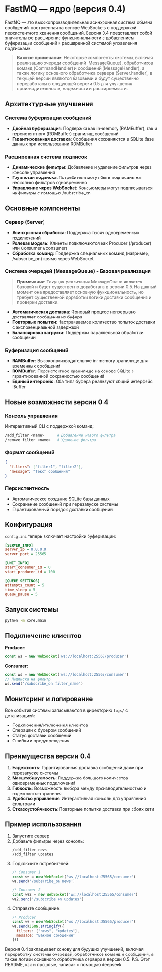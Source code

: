 # FastMQ — ядро (версия 0.4)

FastMQ — это высокопроизводительная асинхронная система обмена сообщений, построенная на основе WebSockets с поддержкой персистентного хранения сообщений. Версия 0.4 представляет собой значительное расширение функциональности с добавлением буферизации сообщений и расширенной системой управления подписками.

> **Важное примечание**: Некоторые компоненты системы, включая реализацию очереди сообщений (MessageQueue), обработчиков команд (CommandHandler) и сообщений (MessageHandler), а также логику основного обработчика сервера (Server.handler), в текущей версии являются базовыми и будут существенно переработаны в следующей версии 0.5 для улучшения производительности, надежности и расширяемости.

## Архитектурные улучшения

### Система буферизации сообщений
- **Двойная буферизация**: Поддержка как in-memory (RAMBuffer), так и персистентного (ROMBuffer) хранилищ сообщений
- **Гарантированная доставка**: Сообщения сохраняются в SQLite базе данных при использовании ROMBuffer

### Расширенная система подписок
- **Динамические фильтры**: Добавление и удаление фильтров через консоль управления
- **Групповая подписка**: Потребители могут быть подписаны на несколько фильтров одновременно
- **Управление через WebSocket**: Консьюмеры могут подписываться на фильтры с помощью /subscribe_on

## Основные компоненты

### Сервер (Server)
- **Асинхронная обработка**: Поддержка тысяч одновременных подключений
- **Ролевая модель**: Клиенты подключаются как Producer (/producer) или Consumer (/consumer)
- **Обработка команд**: Поддержка специальных команд (например, /subscribe_on) прямо через WebSocket

### Система очередей (MessageQueue) - Базовая реализация
> **Примечание**: Текущая реализация MessageQueue является базовой и будет существенно доработана в версии 0.5. На данный момент она предоставляет основную функциональность, но требует существенной доработки логики доставки сообщения и проверки доставки.

- **Автоматическая доставка**: Фоновый процесс непрерывно доставляет сообщения из буфера
- **Повторные попытки**: Настраиваемое количество попыток доставки с экспоненциальной задержкой
- **Балансировка нагрузки**: Поддержка параллельной обработки сообщений

### Буферизация сообщений
- **RAMBuffer**: Высокопроизводительное in-memory хранилище для временных сообщений
- **ROMBuffer**: Персистентное хранилище на основе SQLite с гарантированной сохранностью сообщений
- **Единый интерфейс**: Оба типа буфера реализуют общий интерфейс IBuffer

## Новые возможности версии 0.4

### Консоль управления
Интерактивный CLI с поддержкой команд:
```bash
/add_filter <name>      # Добавление нового фильтра
/remove_filter <name>   # Удаление фильтра
```

### Формат сообщений
```json
{
  "filters": ["filter1", "filter2"],
  "message": "Текст сообщения"
}
```

### Персистентность
- Автоматическое создание SQLite базы данных
- Сохранение сообщений при перезапуске системы
- Гарантированный порядок доставки сообщений

## Конфигурация

`config.ini` теперь включает настройки буферизации:

```ini
[SERVER_INFO]
server_ip = 0.0.0.0
server_port = 25565

[UNIT_INFO]
start_consumer_id = 0
start_producer_id = 100

[QUEUE_SETTINGS]
attempts_count = 5
time_sleep = 5
queue_pause = 5
```

## Запуск системы

```bash
python -m core.main
```

## Подключение клиентов

**Producer:**
```javascript
const ws = new WebSocket('ws://localhost:25565/producer')
```

**Consumer:**
```javascript
const ws = new WebSocket('ws://localhost:25565/consumer')
// Подписка на фильтр
ws.send('/subscribe_on filter_name')
```

## Мониторинг и логирование

Все события системы записываются в директорию `logs/` с детализацией:
- Подключения/отключения клиентов
- Операции с буфером сообщений
- Статус доставки сообщений
- Ошибки и предупреждения

## Преимущества версии 0.4

1. **Надежность**: Гарантированная доставка сообщений даже при перезапуске системы
2. **Масштабируемость**: Поддержка большого количества одновременных подключений
3. **Гибкость**: Возможность выбора между производительностью и надежностью хранения
4. **Удобство управления**: Интерактивная консоль для управления фильтрами
5. **Отказоустойчивость**: Повторные попытки доставки при сбоях сети

## Пример использования

1. Запустите сервер
2. Добавьте фильтры через консоль:
   ```
   /add_filter news
   /add_filter updates
   ```
3. Подключите потребителей:
   ```javascript
   // Consumer 1
   const ws = new WebSocket('ws://localhost:25565/consumer')
   ws.send('/subscribe_on news')
   
   // Consumer 2  
   const ws2 = new WebSocket('ws://localhost:25565/consumer')
   ws2.send('/subscribe_on updates')
   ```
4. Отправьте сообщение:
   ```javascript
   // Producer
   const ws = new WebSocket('ws://localhost:25565/producer')
   ws.send(JSON.stringify({
     filters: ["news", "updates"],
     message: "Важное сообщение"
   }))
   ```

Версия 0.4 закладывает основу для будущих улучшений, включая переработку системы очередей, обработчиков команд и сообщений, а также логики основного обработчика сервера в версии 0.5. 
P.S. Этот README, как и прошлые, написан с помощью deepseek